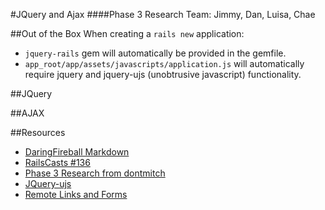 #JQuery and Ajax
####Phase 3 Research
Team: Jimmy, Dan, Luisa, Chae

##Out of the Box
When creating a `rails new` application:
  -  `jquery-rails` gem will automatically be provided in the gemfile.
  -  `app_root/app/assets/javascripts/application.js` will automatically require jquery and jquery-ujs (unobtrusive javascript) functionality.
  
##JQuery

##AJAX

##Resources
-  [DaringFireball Markdown](http://daringfireball.net/projects/markdown/syntax#link)
-  [RailsCasts #136](http://railscasts.com/episodes/136-jquery-ajax-revised)
-  [Phase 3 Research from dontmitch](https://github.com/dontmitch/intro_to_rails/blob/master/Guides/7_jquery_and_ajax.md)
-  [JQuery-ujs](https://github.com/rails/jquery-ujs/wiki/ajax)
-  [Remote Links and Forms](http://www.alfajango.com/blog/rails-3-remote-links-and-forms/)
